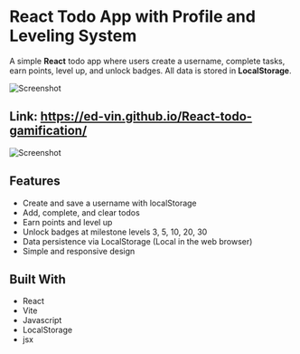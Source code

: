 # React Todo App with Profile and Leveling System

A simple **React** todo app where users create a username, complete tasks, earn points, level up, and unlock badges. All data is stored in **LocalStorage**.

![Screenshot](https://github.com/ed-vin/React-todo-gamification/blob/main/public/screen2.png?raw=true)

## Link: https://ed-vin.github.io/React-todo-gamification/

![Screenshot](https://github.com/ed-vin/React-todo-gamification/blob/main/public/screen1.png?raw=true)

## Features

- Create and save a username with localStorage
- Add, complete, and clear todos
- Earn points and level up
- Unlock badges at milestone levels 3, 5, 10, 20, 30
- Data persistence via LocalStorage (Local in the web browser)
- Simple and responsive design

## Built With

- React
- Vite
- Javascript
- LocalStorage
- jsx
